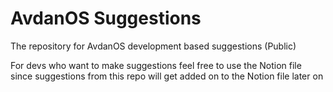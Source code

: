 # AvdanOS Suggestions
The repository for AvdanOS development based suggestions (Public) 

For devs who want to make suggestions feel free to use the Notion file since suggestions from this repo will get added on to the Notion file later on
